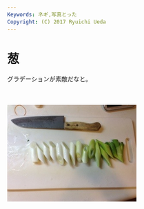 ```yaml
---
Keywords: ネギ,写真とった
Copyright: (C) 2017 Ryuichi Ueda
---
```


# 葱
グラデーションが素敵だなと。<br />
<br />
<br /><br /><a href="20130407-222120.jpg"><img src="20130407-222120.jpg" alt="20130407-222120.jpg" class="alignnone size-full" /></a>
